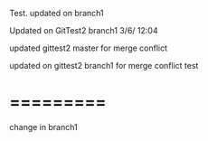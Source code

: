 Test.
updated on branch1

Updated on GitTest2 branch1 3/6/ 12:04


updated gittest2 master for merge conflict

updated on gittest2 branch1 for merge conflict test

=========
=========
change in branch1